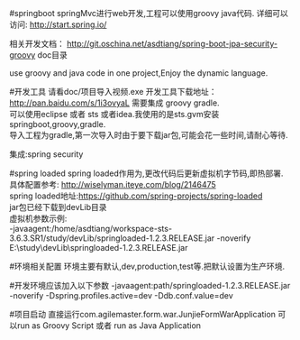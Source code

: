 #springboot
springMvc进行web开发,工程可以使用groovy java代码.
详细可以访问:    http://start.spring.io/

相关开发文档： http://git.oschina.net/asdtiang/spring-boot-jpa-security-groovy doc目录


use groovy and java code in one project,Enjoy the dynamic language.

#开发工具
请看doc/项目导入视频.exe
开发工具下载地址：http://pan.baidu.com/s/1i3ovyaL 
需要集成 groovy  gradle.<br>
可以使用eclipse 或者 sts 或者idea.我使用的是sts.gvm安装 springboot,groovy,gradle.<br>
导入工程为gradle,第一次导入时由于要下载jar包,可能会花一些时间,请耐心等待.<br>

集成:spring security 



#spring loaded
spring loaded作用为,更改代码后更新虚拟机字节码,即热部署.<br>
具体配置参考: http://wiselyman.iteye.com/blog/2146475<br>
spring loaded地址:https://github.com/spring-projects/spring-loaded <br>
jar包已经下载到devLib目录<br>
虚拟机参数示例:<br>
-javaagent:/home/asdtiang/workspace-sts-3.6.3.SR1/study/devLib/springloaded-1.2.3.RELEASE.jar -noverify
‪E:\study\devLib\springloaded-1.2.3.RELEASE.jar

#环境相关配置
环境主要有默认,dev,production,test等.把默认设置为生产环境.<br>

#开发环境应该加入以下参数
-javaagent:path/springloaded-1.2.3.RELEASE.jar  -noverify   -Dspring.profiles.active=dev  -Ddb.conf.value=dev

#项目启动
直接运行com.agilemaster.form.war.JunjieFormWarApplication
可以run as Groovy Script 或者 run as Java Application

